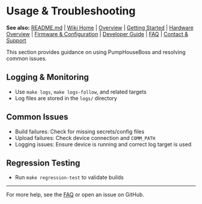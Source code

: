 
# Usage & Troubleshooting

**See also:** [README.md](README.md) | [Wiki Home](Home.md) | [Overview](Overview.md) | [Getting Started](Getting-Started.md) | [Hardware Overview](Hardware-Overview.md) | [Firmware & Configuration](Firmware-and-Configuration.md) | [Developer Guide](Developer-Guide.md) | [FAQ](FAQ.md) | [Contact & Support](Contact-and-Support.md)

This section provides guidance on using PumpHouseBoss and resolving common issues.

## Logging & Monitoring
- Use `make logs`, `make logs-follow`, and related targets
- Log files are stored in the `logs/` directory

## Common Issues
- Build failures: Check for missing secrets/config files
- Upload failures: Check device connection and `COMM_PATH`
- Logging issues: Ensure device is running and correct log target is used

## Regression Testing
- Run `make regression-test` to validate builds

---
For more help, see the [FAQ](FAQ.md) or open an issue on GitHub.
